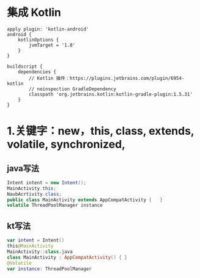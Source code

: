 # 集成 Kotlin
```
apply plugin: 'kotlin-android'
android {
    kotlinOptions {
        jvmTarget = '1.8'
    }
}

buildscript {
    dependencies {
        // Kotlin 插件：https://plugins.jetbrains.com/plugin/6954-kotlin
        // noinspection GradleDependency
        classpath 'org.jetbrains.kotlin:kotlin-gradle-plugin:1.5.31'
    }
}
```
# 1.关键字：new，this, class, extends, volatile, synchronized,  
## java写法
```java
Intent intent = new Intent();
MainActivity.this;
NaubAcrtivity.class;
public class MainActivity extends AppCompatActivity {   }
volatile ThreadPoolManager instance
```

## kt写法
```kotlin
var intent = Intent()
this@MainActivity
MainActivity::class.java
class MainActivity : AppCompatActivity() { }
@Volatile
var instance: ThreadPoolManager
```
# 
